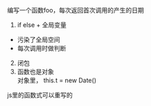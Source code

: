 编写一个函数foo，每次返回首次调用的产生的日期<br>

1. if else + 全局变量
  - 污染了全局空间
  - 每次调用时做判断
2. 闭包
3. 函数也是对象   
  对象里， this.t = new Date()

js里的函数式可以重写的